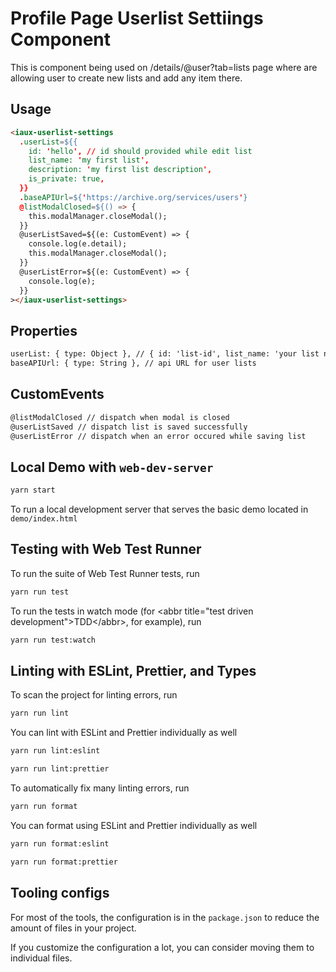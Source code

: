 # Profile Page Userlist Settiings Component
This is component being used on /details/@user?tab=lists page where are allowing user to create new lists and add any item there.

## Usage
```html
<iaux-userlist-settings
  .userList=${{
    id: 'hello', // id should provided while edit list
    list_name: 'my first list',
    description: 'my first list description',
    is_private: true,
  }}
  .baseAPIUrl=${'https://archive.org/services/users'}
  @listModalClosed=${() => {
    this.modalManager.closeModal();
  }}
  @userListSaved=${(e: CustomEvent) => {
    console.log(e.detail);
    this.modalManager.closeModal();
  }}
  @userListError=${(e: CustomEvent) => {
    console.log(e);
  }}
></iaux-userlist-settings>
```

## Properties
```html
userList: { type: Object }, // { id: 'list-id', list_name: 'your list name', description: 'list description', is_private: bool }
baseAPIUrl: { type: String }, // api URL for user lists
```

## CustomEvents
```html
@listModalClosed // dispatch when modal is closed
@userListSaved // dispatch list is saved successfully
@userListError // dispatch when an error occured while saving list
```

## Local Demo with `web-dev-server`
```bash
yarn start
```
To run a local development server that serves the basic demo located in `demo/index.html`

## Testing with Web Test Runner
To run the suite of Web Test Runner tests, run
```bash
yarn run test
```

To run the tests in watch mode (for &lt;abbr title=&#34;test driven development&#34;&gt;TDD&lt;/abbr&gt;, for example), run

```bash
yarn run test:watch
```

## Linting with ESLint, Prettier, and Types
To scan the project for linting errors, run
```bash
yarn run lint
```

You can lint with ESLint and Prettier individually as well
```bash
yarn run lint:eslint
```
```bash
yarn run lint:prettier
```

To automatically fix many linting errors, run
```bash
yarn run format
```

You can format using ESLint and Prettier individually as well
```bash
yarn run format:eslint
```
```bash
yarn run format:prettier
```

## Tooling configs

For most of the tools, the configuration is in the `package.json` to reduce the amount of files in your project.

If you customize the configuration a lot, you can consider moving them to individual files.
